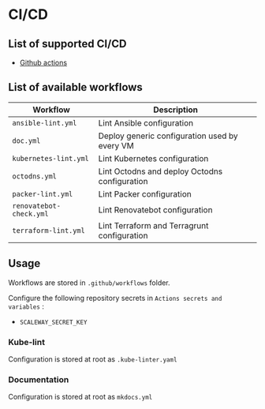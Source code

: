 # CI/CD

## List of supported CI/CD

* [Github actions](https://github.com/features/actions)

## List of available workflows

| Workflow                | Description                                     |
| ----------------------- | ----------------------------------------------- |
| `ansible-lint.yml`      | Lint Ansible configuration                      |
| `doc.yml`               | Deploy generic configuration used by every VM   |
| `kubernetes-lint.yml`   | Lint Kubernetes configuration                   |
| `octodns.yml`           | Lint Octodns and deploy Octodns configuration   |
| `packer-lint.yml`       | Lint Packer configuration                       |
| `renovatebot-check.yml` | Lint Renovatebot configuration                  |
| `terraform-lint.yml`    | Lint Terraform and Terragrunt configuration     |

## Usage

Workflows are stored in `.github/workflows` folder.

Configure the following repository secrets in `Actions secrets and variables` :

* `SCALEWAY_SECRET_KEY`

### Kube-lint

Configuration is stored at root as `.kube-linter.yaml`

### Documentation

Configuration is stored at root as `mkdocs.yml`
